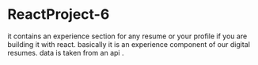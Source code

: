 # ReactProject-6
it contains an experience section for any resume or your profile if you are building it with react.
basically it is an experience component of our digital resumes.
data is taken from an api .
